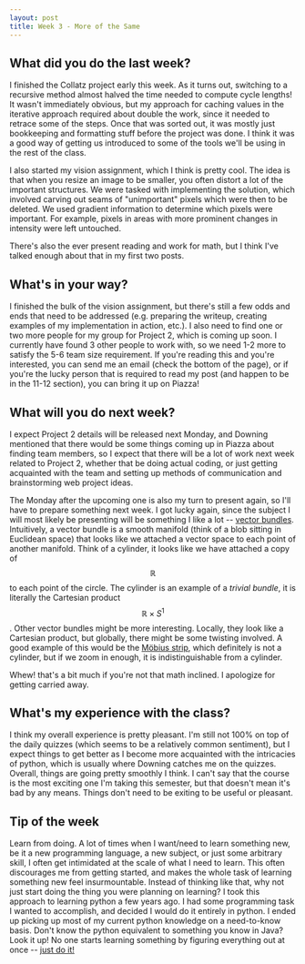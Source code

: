 ```yaml
---
layout: post
title: Week 3 - More of the Same
---
```


## What did you do the last week?

I finished the Collatz project early this week. As it turns out, switching
to a recursive method almost halved the time needed to compute cycle lengths!
It wasn't immediately obvious, but my approach for caching values in
the iterative approach required about double the work, since it needed to retrace
some of the steps. Once that was sorted out, it was mostly just bookkeeping and
formatting stuff before the project was done. I think it was a good way of getting
us introduced to some of the tools we'll be using in the rest of the class.

I also started my vision assignment, which I think is pretty cool. The idea is that when
you resize an image to be smaller, you often distort a lot of the important structures. We were
tasked with implementing the solution, which involved carving out seams of "unimportant"
pixels which were then to be deleted. We used gradient information to determine which
pixels were important. For example, pixels in areas with more prominent changes in
intensity were left untouched.

There's also the ever present reading and work for math, but I think I've talked
enough about that in my first two posts.


## What's in your way?

I finished the bulk of the vision assignment, but there's still a few odds and ends
that need to be addressed (e.g. preparing the writeup, creating examples of my
implementation in action, etc.). I also need to find one or two more people
for my group for Project 2, which is coming up soon. I currently have found
3 other people to work with, so we need 1-2 more to satisfy the 5-6 team size
requirement. If you're reading this and you're interested, you can send me an
email (check the bottom of the page), or if you're the lucky person that is
required to read my post (and happen to be in the 11-12 section), you can bring
it up on Piazza!


## What will you do next week?

I expect Project 2 details will be released next Monday, and Downing mentioned
that there would be some things coming up in Piazza about finding team members,
so I expect that there will be a lot of work next week related to Project 2,
whether that be doing actual coding, or just getting acquainted with the team
and setting up methods of communication and brainstorming web project ideas.

The Monday after the upcoming one is also my turn to present again, so I'll
have to prepare something next week. I got lucky again, since the subject I will
most likely be presenting will be something I like a lot -- [vector bundles](https://en.wikipedia.org/wiki/Vector_bundle).
Intuitively, a vector bundle is a smooth manifold (think of a blob sitting in Euclidean space)
that looks like we attached a vector space to each point of another manifold. Think of
a cylinder, it looks like we have attached a copy of $$\mathbb{R}$$ to each point
of the circle. The cylinder is an example of a _trivial bundle_, it is literally
the Cartesian product $$\mathbb{R} \times S^1 $$. Other vector bundles
might be more interesting. Locally, they look like a Cartesian product, but
globally, there might be some twisting involved. A good example of this
would be the [Möbius strip](https://upload.wikimedia.org/wikipedia/commons/thumb/6/66/Mobius_strip_illus.svg/300px-Mobius_strip_illus.svg.png), which definitely is not a cylinder, but if
we zoom in enough, it is indistinguishable from a cylinder.

Whew! that's a bit much if you're not that math inclined. I apologize for getting
carried away.

## What's my experience with the class?

I think my overall experience is pretty pleasant. I'm still not 100% on top of
the daily quizzes (which seems to be a relatively common sentiment), but I
expect things to get better as I become more acquainted with the intricacies of
python, which is usually where Downing catches me on the quizzes. Overall, things
are going pretty smoothly I think. I can't say that the course is the most exciting
one I'm taking this semester, but that doesn't mean it's bad by any means. Things
don't need to be exiting to be useful or pleasant.


## Tip of the week

Learn from doing. A lot of times when I want/need to learn something new, be it
a new programming language, a new subject, or just some arbitrary skill, I often
get intimidated at the scale of what I need to learn. This often discourages me
from getting started, and makes the whole task of learning something new feel insurmountable.
Instead of thinking like that, why not just start doing the thing you were planning on
learning? I took this approach to learning python a few years ago. I had some programming
task I wanted to accomplish, and decided I would do it entirely in python. I ended up
picking up most of my current python knowledge on a need-to-know basis. Don't know
the python equivalent to something you know in Java? Look it up! No one starts
learning something by figuring everything out at once -- [just do it!](https://www.youtube.com/watch?v=ZXsQAXx_ao0)

